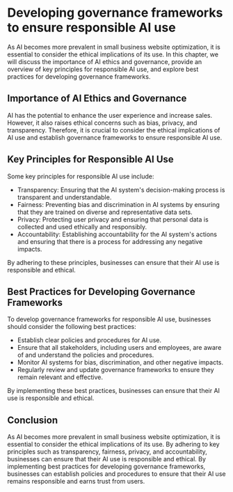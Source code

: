 Developing governance frameworks to ensure responsible AI use
==========================================================================================================================================

As AI becomes more prevalent in small business website optimization, it is essential to consider the ethical implications of its use. In this chapter, we will discuss the importance of AI ethics and governance, provide an overview of key principles for responsible AI use, and explore best practices for developing governance frameworks.

Importance of AI Ethics and Governance
--------------------------------------

AI has the potential to enhance the user experience and increase sales. However, it also raises ethical concerns such as bias, privacy, and transparency. Therefore, it is crucial to consider the ethical implications of AI use and establish governance frameworks to ensure responsible AI use.

Key Principles for Responsible AI Use
-------------------------------------

Some key principles for responsible AI use include:

* Transparency: Ensuring that the AI system's decision-making process is transparent and understandable.
* Fairness: Preventing bias and discrimination in AI systems by ensuring that they are trained on diverse and representative data sets.
* Privacy: Protecting user privacy and ensuring that personal data is collected and used ethically and responsibly.
* Accountability: Establishing accountability for the AI system's actions and ensuring that there is a process for addressing any negative impacts.

By adhering to these principles, businesses can ensure that their AI use is responsible and ethical.

Best Practices for Developing Governance Frameworks
---------------------------------------------------

To develop governance frameworks for responsible AI use, businesses should consider the following best practices:

* Establish clear policies and procedures for AI use.
* Ensure that all stakeholders, including users and employees, are aware of and understand the policies and procedures.
* Monitor AI systems for bias, discrimination, and other negative impacts.
* Regularly review and update governance frameworks to ensure they remain relevant and effective.

By implementing these best practices, businesses can ensure that their AI use is responsible and ethical.

Conclusion
----------

As AI becomes more prevalent in small business website optimization, it is essential to consider the ethical implications of its use. By adhering to key principles such as transparency, fairness, privacy, and accountability, businesses can ensure that their AI use is responsible and ethical. By implementing best practices for developing governance frameworks, businesses can establish policies and procedures to ensure that their AI use remains responsible and earns trust from users.
